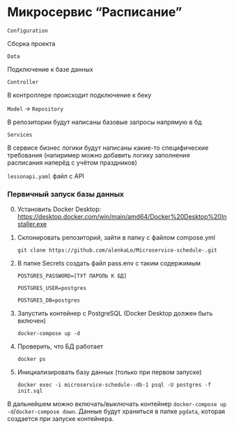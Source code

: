 # Микросервис “Расписание”
```Configuration```

Сборка проекта

```Data```

Подключение к базе данных

```Controller```

В контроллере происходит подключение к беку

```Model``` -> ```Repository```

В репозитории будут написаны базовые запросы напрямую в бд

```Services```

В сервисе бизнес логики будут написаны какие-то специфические требования
(напиример можно добавить логику заполнения расписания наперëд с учётом праздников)

```lessonapi.yaml```
файл с API

### Первичный запуск базы данных
0. Установить Docker Desktop: https://desktop.docker.com/win/main/amd64/Docker%20Desktop%20Installer.exe

1. Склонировать репозиторий, зайти в папку с файлом compose.yml

	`git clone https://github.com/alenkaLo/Microservice-schedule-.git`

2. В папке Secrets создать файл pass.env с таким содержимым

   	`POSTGRES_PASSWORD=[ТУТ ПАРОЛЬ К БД]`
	
 	`POSTGRES_USER=postgres`
	
 	`POSTGRES_DB=postgres`

3. Запустить контейнер с PostgreSQL (Docker Desktop должен быть включен)

	`docker-compose up -d`

4. Проверить, что БД работает

	`docker ps`

5. Инициализировать базу данных (только при первом запуске)

	`docker exec -i microservice-schedule--db-1 psql -U postgres -f init.sql`

В дальнейшем можно включать/выключать контейнер `docker-compose up -d`/`docker-compose down`. Данные будут храниться в папке `pgdata`, которая создается при запуске контейнера.


